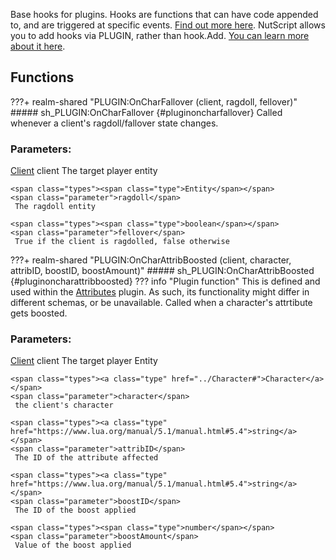 Base hooks for plugins.
 Hooks are functions that can have code appended to, and are triggered at specific events. [Find out more here](https://wiki.facepunch.com/gmod/Hook_Library_Usage).
NutScript allows you to add hooks via PLUGIN, rather than hook.Add. [You can learn more about it here](../../guides/development/developing_plugins.md#why-plugin).
## Functions
???+ realm-shared "<a id=PLUGIN:OnCharFallover></a>PLUGIN:OnCharFallover (client, ragdoll, fellover)"
    ##### sh_PLUGIN:OnCharFallover {#pluginoncharfallover}
    Called whenever a client's ragdoll/fallover state changes.
    <h3>Parameters:</h3>
    <span class="types"><a class="type" href="../Client#">Client</a></span>
    <span class="parameter">client</span>
     The target player entity

    <span class="types"><span class="type">Entity</span></span>
    <span class="parameter">ragdoll</span>
     The ragdoll entity

    <span class="types"><span class="type">boolean</span></span>
    <span class="parameter">fellover</span>
     True if the client is ragdolled, false otherwise



???+ realm-shared "<a id=PLUGIN:OnCharAttribBoosted></a>PLUGIN:OnCharAttribBoosted (client, character, attribID, boostID, boostAmount)"
    ##### sh_PLUGIN:OnCharAttribBoosted {#pluginoncharattribboosted}
    ??? info "Plugin function"
        This is defined and used within the [Attributes](/developer/plugins/Attributes) plugin. As such, its functionality might differ in different schemas, or be unavailable.
    Called when a character's attrtibute gets boosted.
    <h3>Parameters:</h3>
    <span class="types"><a class="type" href="../Client#">Client</a></span>
    <span class="parameter">client</span>
     The target player Entity

    <span class="types"><a class="type" href="../Character#">Character</a></span>
    <span class="parameter">character</span>
     the client's character

    <span class="types"><a class="type" href="https://www.lua.org/manual/5.1/manual.html#5.4">string</a></span>
    <span class="parameter">attribID</span>
     The ID of the attribute affected

    <span class="types"><a class="type" href="https://www.lua.org/manual/5.1/manual.html#5.4">string</a></span>
    <span class="parameter">boostID</span>
     The ID of the boost applied

    <span class="types"><span class="type">number</span></span>
    <span class="parameter">boostAmount</span>
     Value of the boost applied



